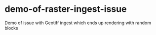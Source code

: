 # demo-of-raster-ingest-issue
Demo of issue with Geotiff ingest which ends up rendering with random blocks
